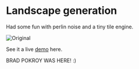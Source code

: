 # Landscape generation

Had some fun with perlin noise and a tiny tile engine. 

![Original](https://raw.githubusercontent.com/jorgt/perlin-landscape/master/img/screenshot.png)

See it a live [demo](https://jorgt.github.io/perlin-landscape) here. 

BRAD POKROY WAS HERE! :)